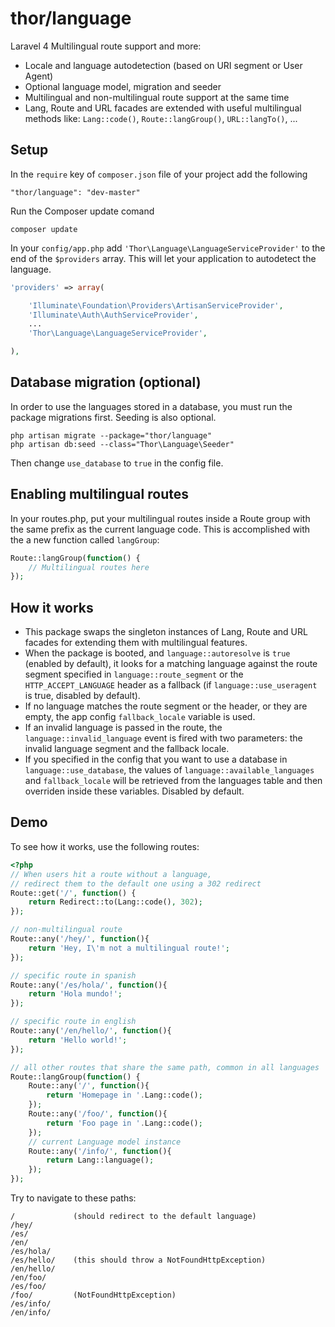 thor/language
=====

Laravel 4 Multilingual route support and more:

* Locale and language autodetection (based on URI segment or User Agent)
* Optional language model, migration and seeder
* Multilingual and non-multilingual route support at the same time
* Lang, Route and URL facades are extended with useful multilingual methods like:
`Lang::code()`, `Route::langGroup()`, `URL::langTo()`, ...

## Setup

In the `require` key of `composer.json` file of your project add the following

    "thor/language": "dev-master"

Run the Composer update comand

    composer update

In your `config/app.php` add `'Thor\Language\LanguageServiceProvider'` to the end of the `$providers` array.
This will let your application to autodetect the language.

```php
'providers' => array(

    'Illuminate\Foundation\Providers\ArtisanServiceProvider',
    'Illuminate\Auth\AuthServiceProvider',
    ...
    'Thor\Language\LanguageServiceProvider',

),
```

## Database migration (optional)

In order to use the languages stored in a database, you must run the package migrations first. Seeding is also optional.

    php artisan migrate --package="thor/language"
    php artisan db:seed --class="Thor\Language\Seeder"

Then change `use_database` to `true` in the config file.

## Enabling multilingual routes

In your routes.php, put your multilingual routes inside a Route group
with the same prefix as the current language code. This is accomplished with
the a new function called `langGroup`:

```php
Route::langGroup(function() {
    // Multilingual routes here
});
```

## How it works
* This package swaps the singleton instances of Lang, Route and URL facades for extending them with multilingual features.
* When the package is booted, and `language::autoresolve` is `true` (enabled by default), it looks for a matching language against the 
route segment specified in `language::route_segment` or the `HTTP_ACCEPT_LANGUAGE` header as a
fallback (if `language::use_useragent` is true, disabled by default).
* If no language matches the route segment or the header, or they are empty, the app config `fallback_locale` variable is used.
* If an invalid language is passed in the route, the `language::invalid_language` event is fired with
two parameters: the invalid language segment and the fallback locale.
* If you specified in the config that you want to use a database in `language::use_database`, the values of 
`language::available_languages` and `fallback_locale` will be retrieved from the languages table and then overriden inside these variables. Disabled by default.


## Demo

To see how it works, use the following routes:

```php
<?php
// When users hit a route without a language,
// redirect them to the default one using a 302 redirect
Route::get('/', function() {
    return Redirect::to(Lang::code(), 302);
});

// non-multilingual route
Route::any('/hey/', function(){
    return 'Hey, I\'m not a multilingual route!';
});

// specific route in spanish
Route::any('/es/hola/', function(){
    return 'Hola mundo!';
});

// specific route in english
Route::any('/en/hello/', function(){
    return 'Hello world!';
});

// all other routes that share the same path, common in all languages
Route::langGroup(function() {
    Route::any('/', function(){
        return 'Homepage in '.Lang::code();
    });
    Route::any('/foo/', function(){
        return 'Foo page in '.Lang::code();
    });
    // current Language model instance
    Route::any('/info/', function(){
        return Lang::language();
    });
});
```

Try to navigate to these paths:

    /             (should redirect to the default language)
    /hey/
    /es/
    /en/
    /es/hola/
    /es/hello/    (this should throw a NotFoundHttpException)
    /en/hello/
    /en/foo/
    /es/foo/
    /foo/         (NotFoundHttpException)
    /es/info/
    /en/info/